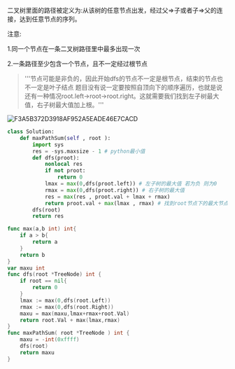 二叉树里面的路径被定义为:从该树的任意节点出发，经过父=>子或者子=>父的连接，达到任意节点的序列。 

注意: 

1.同一个节点在一条二叉树路径里中最多出现一次 

2.一条路径至少包含一个节点，且不一定经过根节点 

> '''节点可能是非负的，因此开始dfs的节点不一定是根节点，结束的节点也不一定是叶子结点
>  题目没有说一定要按照自顶向下的顺序遍历，也就是说还有一种情况root.left->root->root.right。这就需要我们找到左子树最大值，右子树最大值加上根。'''

![F3A5B372D3918AF952A5EADE46E7CACD](F:\markdown笔记\刷题\树\F3A5B372D3918AF952A5EADE46E7CACD.png)

```python
class Solution:
    def maxPathSum(self , root ):
        import sys
        res = -sys.maxsize - 1 # python最小值
        def dfs(proot):
            nonlocal res
            if not proot:
                return 0 
            lmax = max(0,dfs(proot.left)) # 左子树的最大值 若为负 则为0
            rmax = max(0,dfs(proot.right)) # 右子树的最大值
            res = max(res , proot.val + lmax + rmax)
            return proot.val + max(lmax , rmax) # 找到root节点下的最大节点和 不找兄弟节点
        dfs(root)
        return res
```

```go
func max(a,b int) int{
    if a > b{
        return a
    }
    return b
}
var maxu int
func dfs(root *TreeNode) int {
    if root == nil{
        return 0
    }
    lmax := max(0,dfs(root.Left))
    rmax := max(0,dfs(root.Right))
    maxu = max(maxu,lmax+rmax+root.Val)
    return root.Val + max(lmax,rmax)
}
func maxPathSum( root *TreeNode ) int {
    maxu = -int(0xffff)
    dfs(root)
    return maxu
}
```

